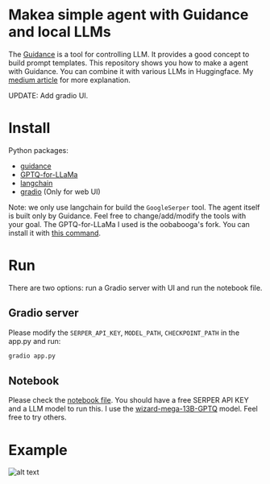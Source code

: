 # Makea simple agent with Guidance and local LLMs
The [Guidance](https://github.com/microsoft/guidance) is a tool for controlling LLM. It provides a good concept to build prompt templates. This repository shows you how to make a agent with Guidance. You can combine it with various LLMs in Huggingface. My [medium article](https://medium.com/@gartist/a-simple-agent-with-guidance-and-local-llm-c0865c97eaa9) for more explanation.

UPDATE: Add gradio UI.

# Install
Python packages:
- [guidance](https://github.com/microsoft/guidance)
- [GPTQ-for-LLaMa](https://github.com/oobabooga/GPTQ-for-LLaMa.git)
- [langchain](https://github.com/hwchase17/langchain)
- [gradio](https://github.com/gradio-app/gradio) (Only for web UI)

Note: we only use langchain for build the `GoogleSerper` tool. The agent itself is built only by Guidance. Feel free to change/add/modify the tools with your goal.
The GPTQ-for-LLaMa I used is the oobabooga's fork. You can install it with [this command](https://github.com/oobabooga/text-generation-webui/blob/main/docs/GPTQ-models-(4-bit-mode).md#step-1-install-gptq-for-llama).

# Run
There are two options: run a Gradio server with UI and run the notebook file.

## Gradio server
Please modify the `SERPER_API_KEY`, `MODEL_PATH`, `CHECKPOINT_PATH` in the app.py and run:
```sh
gradio app.py
```

## Notebook
Please check the [notebook file]((https://github.com/QuangBK/localLLM_guidance/blob/main/demo_ReAct.ipynb)). You should have a free SERPER API KEY and a LLM model to run this.
I use the [wizard-mega-13B-GPTQ](https://huggingface.co/TheBloke/wizard-mega-13B-GPTQ) model. Feel free to try others.

# Example
![alt text](https://github.com/QuangBK/localLLM_guidance/blob/main/gradio.png?raw=true)

